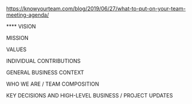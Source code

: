 https://knowyourteam.com/blog/2019/06/27/what-to-put-on-your-team-meeting-agenda/

**** VISION

MISSION

VALUES

INDIVIDUAL CONTRIBUTIONS

GENERAL BUSINESS CONTEXT

WHO WE ARE / TEAM COMPOSITION

KEY DECISIONS AND HIGH-LEVEL BUSINESS / PROJECT UPDATES

